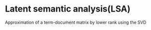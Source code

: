 # Latent semantic analysis(LSA)
   
Approximation of a term-document matrix by lower rank using the SVD   
